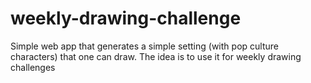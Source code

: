# weekly-drawing-challenge
Simple web app that generates a simple setting (with pop culture characters) that one can draw. The idea is to use it for weekly drawing challenges
